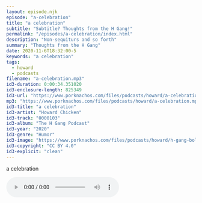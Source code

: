 ```yaml
---
layout: episode.njk
episode: "a-celebration"
title: "a celebration"
subtitle: "Subtitle? Thoughts from the H Gang!"
permalink: "/episodes/a-celebration/index.html"
description: "Non-sequiturs and so forth"
summary: "Thoughts from the H Gang"
date: 2020-11-6T18:32:00-5
keywords: "a celebration"
tags:
  - howard
  - podcasts
filename: "a-celebration.mp3"
id3-duration: 0:00:34.351020
id3-enclosure-length: 825349
id3-url: "https://www.porknachos.com/files/podcasts/howard/a-celebration.mp3"
mp3: "https://www.porknachos.com/files/podcasts/howard/a-celebration.mp3"
id3-title: "a celebration"
id3-artist: "Howard Chicken"
id3-track: "0000103"
id3-album: "The H Gang Podcast"
id3-year: "2020"
id3-genre: "Humor"
id3-image: "https://www.porknachos.com/files/podcasts/howard/h-gang-bold.jpg"
id3-copyright: "CC BY 4.0"
id3-explicit: "clean"
---
```

a celebration

<audio controls>
  <source src="https://www.porknachos.com/files/podcasts/howard/a-celebration.mp3">
</audio>
